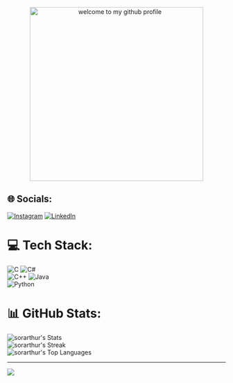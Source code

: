 <div align="center">
	<img width="400" src="welcome-header.gif" alt="welcome to my github profile">
</div>

## 🌐 Socials:
[![Instagram](https://img.shields.io/badge/Instagram-%23E4405F.svg?logo=Instagram&logoColor=white)](https://instagram.com/arrthurrz) [![LinkedIn](https://img.shields.io/badge/LinkedIn-%230077B5.svg?logo=linkedin&logoColor=white)](https://linkedin.com/in/arthur-clemente-846b7627b) 

# 💻 Tech Stack:
![C](https://img.shields.io/badge/c-%2300599C.svg?style=for-the-badge&logo=c&logoColor=white)  ![C#](https://img.shields.io/badge/c%23-%23239120.svg?style=for-the-badge&logo=csharp&logoColor=white)  
![C++](https://img.shields.io/badge/c++-%2300599C.svg?style=for-the-badge&logo=c%2B%2B&logoColor=white)  ![Java](https://img.shields.io/badge/java-%23ED8B00.svg?style=for-the-badge&logo=openjdk&logoColor=white)  
![Python](https://img.shields.io/badge/python-%2314354C.svg?style=for-the-badge&logo=python&logoColor=white)

# 📊 GitHub Stats:</br>
![sorarthur's Stats](https://github-readme-stats.vercel.app/api?username=d0pp3lg4nger&theme=midnight-purple&show_icons=true&hide_border=true&count_private=true)<br>
![sorarthur's Streak](https://github-readme-streak-stats.herokuapp.com/?user=d0pp3lg4nger&theme=midnight-purple&hide_border=true)<br>
![sorarthur's Top Languages](https://github-readme-stats.vercel.app/api/top-langs/?username=d0pp3lg4nger&theme=midnight-purple&show_icons=true&hide_border=true&layout=compact)

---
[![](https://visitcount.itsvg.in/api?id=theonedefalt&icon=0&color=12)](https://visitcount.itsvg.in)

<!-- Proudly created with GPRM ( https://gprm.itsvg.in ) -->
